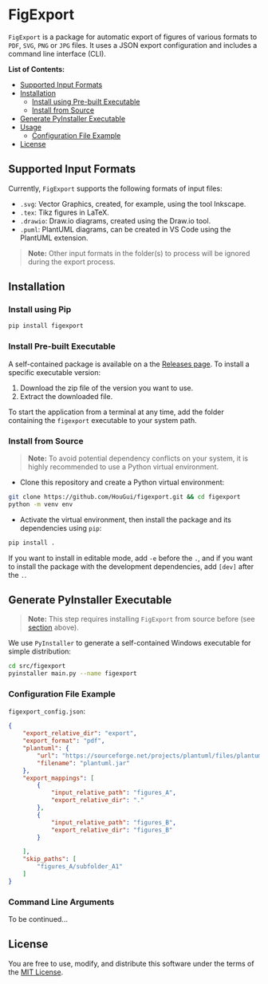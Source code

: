 # FigExport
`FigExport` is a package for automatic export of figures of various formats to `PDF`, `SVG`, `PNG` 
or `JPG` files. It uses a JSON export configuration and includes a command line interface (CLI).

**List of Contents:**
- [Supported Input Formats](#supported-input-formats)
- [Installation](#installation)
  - [Install using Pre-built Executable](#install-using-pre-built-executable)
  - [Install from Source](#install-from-source)
- [Generate PyInstaller Executable](#generate-pyinstaller-executable)
- [Usage](#usage)
  - [Configuration File Example](#configuration-file-example)
- [License](#license)


## Supported Input Formats
Currently, `FigExport` supports the following formats of input files:
* `.svg`: Vector Graphics, created, for example, using the tool Inkscape.
* `.tex`: Tikz figures in LaTeX.
* `.drawio`: Draw.io diagrams, created using the Draw.io tool.
* `.puml`: PlantUML diagrams, can be created in VS Code using the PlantUML extension.

> **Note:** Other input formats in the folder(s) to process will be ignored during the
> export process.

## Installation
### Install using Pip
```sh
pip install figexport
```

### Install Pre-built Executable
A self-contained package is available on a the [Releases page](https://github.com/HouGui/figexport/releases).
To install a specific executable version:
1. Download the zip file of the version you want to use.
2. Extract the downloaded file.

To start the application from a terminal at any time, add the folder containing the `figexport` executable to
your system path.

### Install from Source
> **Note:**
> To avoid potential dependency conflicts on your system, it is highly recommended to use a 
> Python virtual environment.

* Clone this repository and create a Python virtual environment:
```sh
git clone https://github.com/HouGui/figexport.git && cd figexport
python -m venv env
```

* Activate the virtual environment, then install the package and its dependencies using `pip`:
```sh
pip install .
```
If you want to install in editable mode, add `-e` before the `.`, and if you want to install the package with 
the development dependencies, add `[dev]` after the `.`.

## Generate PyInstaller Executable
> **Note:**
> This step requires installing `FigExport` from source before (see [section](#install-from-source) above).

We use `PyInstaller` to generate a self-contained Windows executable for simple distribution:
```sh
cd src/figexport
pyinstaller main.py --name figexport
```

### Configuration File Example
`figexport_config.json`:
```json
{
    "export_relative_dir": "export",
    "export_format": "pdf",
    "plantuml": {
        "url": "https://sourceforge.net/projects/plantuml/files/plantuml.jar/download",
        "filename": "plantuml.jar"
    },
    "export_mappings": [
        {
            "input_relative_path": "figures_A",
            "export_relative_dir": "."
        },
        {
            "input_relative_path": "figures_B",
            "export_relative_dir": "figures_B"
        }

    ],
    "skip_paths": [
        "figures_A/subfolder_A1"
    ]
}
```

### Command Line Arguments
To be continued...

## License
You are free to use, modify, and distribute this software under the terms of the [MIT License](LICENSE).
